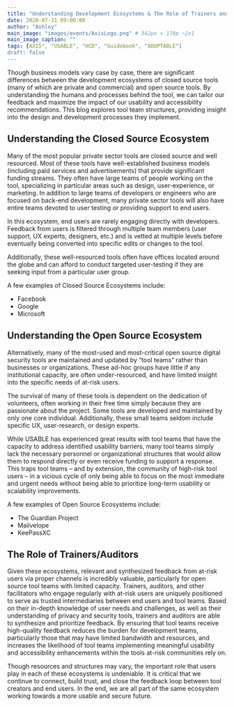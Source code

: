 ```yaml
---
title: "Understanding Development Ecosystems & The Role of Trainers and Auditors"
date: 2020-07-31 09:00:00
author: "Ashley"
main_image: "images/events/AxisLogo.png" # 342px × 178p ~2x1
main_image_caption: ""
tags: [AXIS", "USABLE", "HCD", "Guidebook", "ADOPTABLE"]
draft: false
---
```


Though business models vary case by case, there are significant differences between the development ecosystems of closed source tools (many of which are private and commercial) and open source tools. By understanding the humans and processes behind the tool, we can tailor our feedback and maximize the impact of our usability and accessibility recommendations. This blog explores tool team structures, providing insight into the design and development processes they implement.

## Understanding the Closed Source Ecosystem

Many of the most popular private sector tools are closed source and well resourced. Most of these tools have well-established business models (including paid services and advertisements) that provide significant funding streams. They often have large teams of people working on the tool, specializing in particular areas such as design, user-experience, or marketing. In addition to large teams of developers or engineers who are focused on back-end development, many private sector tools will also have entire teams devoted to user testing or providing support to end users.

In this ecosystem, end users are rarely engaging directly with developers. Feedback from users is filtered through multiple team members (user support, UX experts, designers, etc.) and is vetted at multiple levels before eventually being converted into specific edits or changes to the tool.  

Additionally, these well-resourced tools often have offices located around the globe and can afford to conduct targeted user-testing if they are seeking input from a particular user group.

A few examples of Closed Source Ecosystems include:

- Facebook
- Google
- Microsoft

## Understanding the Open Source Ecosystem

Alternatively, many of the most-used and most-critical open source digital security tools are maintained and updated by “tool teams” rather than businesses or organizations. These ad-hoc groups have little if any institutional capacity, are often under-resourced, and have limited insight into the specific needs of at-risk users.

The survival of many of these tools is dependent on the dedication of volunteers, often working in their free time simply because they are passionate about the project. Some tools are developed and maintained by only one core individual. Additionally, these small teams seldom include specific UX, user-research, or design experts.


While USABLE has experienced great results with tool teams that have the capacity to address identified usability barriers, many tool teams simply lack the necessary personnel or organizational structures that would allow them to respond directly or even receive funding to support a response. This traps tool teams – and by extension, the community of high-risk tool users – in a vicious cycle of only being able to focus on the most immediate and urgent needs without being able to prioritize long-term usability or scalability improvements.

A few examples of Open Source Ecosystems include:
- The Guardian Project
- Mailvelope
- KeePassXC

## The Role of Trainers/Auditors

Given these ecosystems, relevant and synthesized feedback from at-risk users via proper channels is incredibly valuable, particularly for open source tool teams with limited capacity. Trainers, auditors, and other facilitators who engage regularly with at-risk users are uniquely positioned to serve as trusted intermediaries between end users and tool teams. Based on their in-depth knowledge of user needs and challenges, as well as their understanding of privacy and security tools, trainers and auditors are able to synthesize and prioritize feedback. By ensuring that tool teams receive high-quality feedback reduces the burden for development teams, particularly those that may have limited bandwidth and resources, and increases the likelihood of tool teams implementing meaningful usability and accessibility enhancements within the tools at-risk communities rely on.

Though resources and structures may vary, the important role that users play in each of these ecosystems is undeniable. It is critical that we continue to connect, build trust, and close the feedback loop between tool creators and end users. In the end, we are all part of the same ecosystem working towards a more usable and secure future. 
